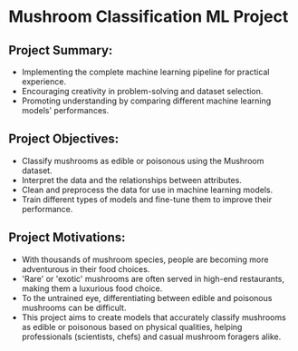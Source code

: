 # Mushroom Classification ML Project

## Project Summary:
- Implementing the complete machine learning pipeline for practical experience.
- Encouraging creativity in problem-solving and dataset selection.
- Promoting understanding by comparing different machine learning models' performances.

## Project Objectives:
- Classify mushrooms as edible or poisonous using the Mushroom dataset.
- Interpret the data and the relationships between attributes.
- Clean and preprocess the data for use in machine learning models.
- Train different types of models and fine-tune them to improve their performance.

## Project Motivations:
- With thousands of mushroom species, people are becoming more adventurous in their food choices.
- 'Rare' or 'exotic' mushrooms are often served in high-end restaurants, making them a luxurious food choice.
- To the untrained eye, differentiating between edible and poisonous mushrooms can be difficult.
- This project aims to create models that accurately classify mushrooms as edible or poisonous based on physical qualities, helping professionals (scientists, chefs) and casual mushroom foragers alike.
